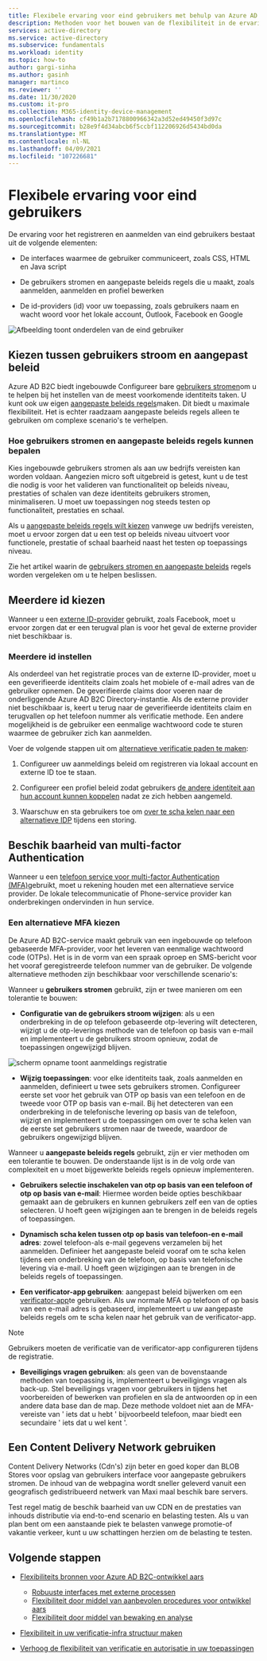 ```yaml
---
title: Flexibele ervaring voor eind gebruikers met behulp van Azure AD B2C | Microsoft Docs
description: Methoden voor het bouwen van de flexibiliteit in de ervaring van de eind gebruiker met behulp van Azure AD B2C
services: active-directory
ms.service: active-directory
ms.subservice: fundamentals
ms.workload: identity
ms.topic: how-to
author: gargi-sinha
ms.author: gasinh
manager: martinco
ms.reviewer: ''
ms.date: 11/30/2020
ms.custom: it-pro
ms.collection: M365-identity-device-management
ms.openlocfilehash: cf49b1a2b7178800966342a3d52ed49450f3d97c
ms.sourcegitcommit: b28e9f4d34abcb6f5ccbf112206926d5434bd0da
ms.translationtype: MT
ms.contentlocale: nl-NL
ms.lasthandoff: 04/09/2021
ms.locfileid: "107226681"
---
```

# <a name="resilient-end-user-experience"></a>Flexibele ervaring voor eind gebruikers

De ervaring voor het registreren en aanmelden van eind gebruikers bestaat uit de volgende elementen:

- De interfaces waarmee de gebruiker communiceert, zoals CSS, HTML en Java script

- De gebruikers stromen en aangepaste beleids regels die u maakt, zoals aanmelden, aanmelden en profiel bewerken

- De id-providers (id) voor uw toepassing, zoals gebruikers naam en wacht woord voor het lokale account, Outlook, Facebook en Google

![Afbeelding toont onderdelen van de eind gebruiker](media/resilient-end-user-experiences/end-user-experience-architecture.png)

## <a name="choose-between-user-flow-and-custom-policy"></a>Kiezen tussen gebruikers stroom en aangepast beleid  

Azure AD B2C biedt ingebouwde Configureer bare [gebruikers stromen](../../active-directory-b2c/user-flow-overview.md)om u te helpen bij het instellen van de meest voorkomende identiteits taken. U kunt ook uw eigen [aangepaste beleids regels](../../active-directory-b2c/custom-policy-overview.md)maken. Dit biedt u maximale flexibiliteit. Het is echter raadzaam aangepaste beleids regels alleen te gebruiken om complexe scenario's te verhelpen.

### <a name="how-to-decide-between-user-flow-and-custom-policy"></a>Hoe gebruikers stromen en aangepaste beleids regels kunnen bepalen

Kies ingebouwde gebruikers stromen als aan uw bedrijfs vereisten kan worden voldaan. Aangezien micro soft uitgebreid is getest, kunt u de test die nodig is voor het valideren van functionaliteit op beleids niveau, prestaties of schalen van deze identiteits gebruikers stromen, minimaliseren. U moet uw toepassingen nog steeds testen op functionaliteit, prestaties en schaal.

Als u [aangepaste beleids regels wilt kiezen](../../active-directory-b2c/custom-policy-get-started.md) vanwege uw bedrijfs vereisten, moet u ervoor zorgen dat u een test op beleids niveau uitvoert voor functionele, prestatie of schaal baarheid naast het testen op toepassings niveau.

Zie het artikel waarin de [gebruikers stromen en aangepaste beleids](../../active-directory-b2c/user-flow-overview.md#comparing-user-flows-and-custom-policies) regels worden vergeleken om u te helpen beslissen.

## <a name="choose-multiple-idps"></a>Meerdere id kiezen

Wanneer u een [externe ID-provider](../../active-directory-b2c/technical-overview.md#external-identity-providers) gebruikt, zoals Facebook, moet u ervoor zorgen dat er een terugval plan is voor het geval de externe provider niet beschikbaar is.

### <a name="how-to-set-up-multiple-idps"></a>Meerdere id instellen

Als onderdeel van het registratie proces van de externe ID-provider, moet u een geverifieerde identiteits claim zoals het mobiele of e-mail adres van de gebruiker opnemen. De geverifieerde claims door voeren naar de onderliggende Azure AD B2C Directory-instantie. Als de externe provider niet beschikbaar is, keert u terug naar de geverifieerde identiteits claim en terugvallen op het telefoon nummer als verificatie methode. Een andere mogelijkheid is de gebruiker een eenmalige wachtwoord code te sturen waarmee de gebruiker zich kan aanmelden.

 Voer de volgende stappen uit om [alternatieve verificatie paden te maken](https://github.com/azure-ad-b2c/samples/tree/master/policies/idps-filter):

 1. Configureer uw aanmeldings beleid om registreren via lokaal account en externe ID toe te staan.

 2. Configureer een profiel beleid zodat gebruikers [de andere identiteit aan hun account kunnen koppelen](https://github.com/Azure-Samples/active-directory-b2c-advanced-policies/tree/master/account-linking) nadat ze zich hebben aangemeld.

 3. Waarschuw en sta gebruikers toe om [over te scha kelen naar een alternatieve IDP](../../active-directory-b2c/customize-ui-with-html.md#configure-dynamic-custom-page-content-uri) tijdens een storing.

## <a name="availability-of-multi-factor-authentication"></a>Beschik baarheid van multi-factor Authentication

Wanneer u een [telefoon service voor multi-factor Authentication (MFA)](../../active-directory-b2c/phone-authentication-user-flows.md)gebruikt, moet u rekening houden met een alternatieve service provider. De lokale telecommunicatie of Phone-service provider kan onderbrekingen ondervinden in hun service.

### <a name="how-to-choose-an-alternate-mfa"></a>Een alternatieve MFA kiezen  

De Azure AD B2C-service maakt gebruik van een ingebouwde op telefoon gebaseerde MFA-provider, voor het leveren van eenmalige wachtwoord code (OTPs). Het is in de vorm van een spraak oproep en SMS-bericht voor het vooraf geregistreerde telefoon nummer van de gebruiker. De volgende alternatieve methoden zijn beschikbaar voor verschillende scenario's:

Wanneer u **gebruikers stromen** gebruikt, zijn er twee manieren om een tolerantie te bouwen:

- **Configuratie van de gebruikers stroom wijzigen**: als u een onderbreking in de op telefoon gebaseerde otp-levering wilt detecteren, wijzigt u de otp-leverings methode van de telefoon op basis van e-mail en implementeert u de gebruikers stroom opnieuw, zodat de toepassingen ongewijzigd blijven.

![scherm opname toont aanmeldings registratie](media/resilient-end-user-experiences/create-sign-in.png)

- **Wijzig toepassingen**: voor elke identiteits taak, zoals aanmelden en aanmelden, definieert u twee sets gebruikers stromen. Configureer eerste set voor het gebruik van OTP op basis van een telefoon en de tweede voor OTP op basis van e-mail. Bij het detecteren van een onderbreking in de telefonische levering op basis van de telefoon, wijzigt en implementeert u de toepassingen om over te scha kelen van de eerste set gebruikers stromen naar de tweede, waardoor de gebruikers ongewijzigd blijven.  

Wanneer u **aangepaste beleids regels** gebruikt, zijn er vier methoden om een tolerantie te bouwen. De onderstaande lijst is in de volg orde van complexiteit en u moet bijgewerkte beleids regels opnieuw implementeren.

- **Gebruikers selectie inschakelen van otp op basis van een telefoon of otp op basis van e-mail**: Hiermee worden beide opties beschikbaar gemaakt aan de gebruikers en kunnen gebruikers zelf een van de opties selecteren. U hoeft geen wijzigingen aan te brengen in de beleids regels of toepassingen.

- **Dynamisch scha kelen tussen otp op basis van telefoon-en e-mail adres**: zowel telefoon-als e-mail gegevens verzamelen bij het aanmelden. Definieer het aangepaste beleid vooraf om te scha kelen tijdens een onderbreking van de telefoon, op basis van telefonische levering via e-mail. U hoeft geen wijzigingen aan te brengen in de beleids regels of toepassingen.

- **Een verificator-app gebruiken**: aangepast beleid bijwerken om een [verificator-app](https://github.com/azure-ad-b2c/samples/tree/master/policies/custom-mfa-totp)te gebruiken. Als uw normale MFA op telefoon of op basis van een e-mail adres is gebaseerd, implementeert u uw aangepaste beleids regels om te scha kelen naar het gebruik van de verificator-app.

>[!Note]
>Gebruikers moeten de verificatie van de verificator-app configureren tijdens de registratie.

- **Beveiligings vragen gebruiken**: als geen van de bovenstaande methoden van toepassing is, implementeert u beveiligings vragen als back-up. Stel beveiligings vragen voor gebruikers in tijdens het voorbereiden of bewerken van profielen en sla de antwoorden op in een andere data base dan de map. Deze methode voldoet niet aan de MFA-vereiste van ' iets dat u hebt ' bijvoorbeeld telefoon, maar biedt een secundaire ' iets dat u wel kent '.

## <a name="use-a-content-delivery-network"></a>Een Content Delivery Network gebruiken

Content Delivery Networks (Cdn's) zijn beter en goed koper dan BLOB Stores voor opslag van gebruikers interface voor aangepaste gebruikers stromen. De inhoud van de webpagina wordt sneller geleverd vanuit een geografisch gedistribueerd netwerk van Maxi maal beschik bare servers.  

Test regel matig de beschik baarheid van uw CDN en de prestaties van inhouds distributie via end-to-end scenario en belasting testen. Als u van plan bent om een aanstaande piek te belasten vanwege promotie-of vakantie verkeer, kunt u uw schattingen herzien om de belasting te testen.
  
## <a name="next-steps"></a>Volgende stappen

- [Flexibiliteits bronnen voor Azure AD B2C-ontwikkel aars](resilience-b2c.md)
  
  - [Robuuste interfaces met externe processen](resilient-external-processes.md)
  - [Flexibiliteit door middel van aanbevolen procedures voor ontwikkel aars](resilience-b2c-developer-best-practices.md)
  - [Flexibiliteit door middel van bewaking en analyse](resilience-with-monitoring-alerting.md)
- [Flexibiliteit in uw verificatie-infra structuur maken](resilience-in-infrastructure.md)
- [Verhoog de flexibiliteit van verificatie en autorisatie in uw toepassingen](resilience-app-development-overview.md)